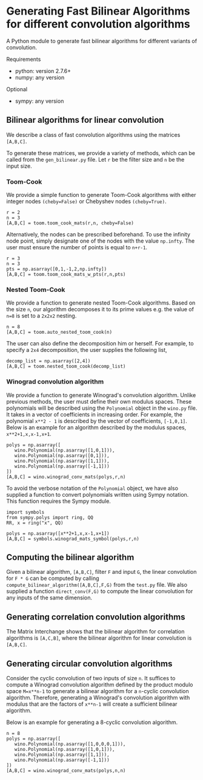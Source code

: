 # Generating Fast Bilinear Algorithms for different convolution algorithms

A Python module to generate fast bilinear algorithms for different variants of
convolution.

Requirements
+ python: version 2.7.6+
+ numpy: any version

Optional
+ sympy: any version

## Bilinear algorithms for linear convolution
We describe a class of fast convolution algorithms using the matrices `[A,B,C]`.

To generate these matrices, we provide a variety of methods, which
can be called from the `gen_bilinear.py` file. Let `r` be the
filter size and `n` be the input size.

### Toom-Cook
We provide a simple function to generate Toom-Cook algorithms
with either integer nodes `(cheby=False)` or Chebyshev nodes
`(cheby=True)`.
```
r = 2
n = 3
[A,B,C] = toom.toom_cook_mats(r,n, cheby=False)
```

Alternatively, the nodes can be prescribed beforehand. To use
the infinity node point, simply designate one of the nodes with
the value `np.infty`. The user must ensure the number of
points is equal to `n+r-1`.
```
r = 3
n = 3
pts = np.asarray([0,1,-1,2,np.infty])
[A,B,C] = toom.toom_cook_mats_w_pts(r,n,pts)
```

### Nested Toom-Cook
We provide a function to generate nested Toom-Cook algorithms.
Based on the size `n`, our algorithm decomposes it to its
prime values e.g. the value of `n=8` is set to a `2x2x2` 
nesting.
```
n = 8
[A,B,C] = toom.auto_nested_toom_cook(n)
```

The user can also define the decomposition him or herself.
For example, to specify a `2x4` decomposition, the user 
supplies the following list,
```
decomp_list = np.asarray([2,4])
[A,B,C] = toom.nested_toom_cook(decomp_list)
```

### Winograd convolution algorithm
We provide a function to generate Winograd's convolution algorithm.
Unlike previous methods, the user must define their own modulus
spaces. These polynomials will be described using the
`Polynomial` object in the `wino.py` file. It takes in a
vector of coefficients in increasing order. For example,
the polynomial `x**2 - 1` is described by the vector of coefficients,
`[-1,0,1]`. Below is an example for an algorithm described by
the modulus spaces, `x**2+1,x,x-1,x+1`.

```
polys = np.asarray([
   wino.Polynomial(np.asarray([1,0,1])),
   wino.Polynomial(np.asarray([0,1])),
   wino.Polynomial(np.asarray([1,1])),
   wino.Polynomial(np.asarray([-1,1]))
])
[A,B,C] = wino.winograd_conv_mats(polys,r,n)
```

To avoid the verbose notation of the `Polynomial` object, we
have also supplied a function to convert polynomials written
using Sympy notation. This function requires the Sympy 
module.
```
import symbols
from sympy.polys import ring, QQ
RR, x = ring("x", QQ)

polys = np.asarray([x**2+1,x,x-1,x+1])
[A,B,C] = symbols.winograd_mats_symbol(polys,r,n)
```

## Computing the bilinear algorithm
Given a bilinear algorithm, `[A,B,C]`, filter `F` and input `G`, the linear
convolution for `F * G` can be computed by calling
`compute_bilinear_algorithm([A,B,C],F,G)` from the `test.py` file. We also
supplied a function `direct_conv(F,G)` to compute the linear convolution for
any inputs of the same dimension.

## Generating correlation convolution algorithms
The Matrix Interchange shows that the bilinear algorithm for 
correlation algorithms is `[A,C,B]`, where the bilinear algorithm
for linear convolution is `[A,B,C]`.

## Generating circular convolution algorithms
Consider the cyclic convolution of two inputs of size `n`. It suffices
to compute a Winograd convolution algorithm defined by the product
modulo space `M=x**n-1` to generate a bilinear algorithm for a
`n`-cyclic convolution algorithm. Therefore, generating a Winograd's
convolution algorithm with modulus that are the factors of `x**n-1`
will create a sufficient bilinear algorithm.

Below is an example for generating a 8-cyclic convolution algorithm.
```
n = 8
polys = np.asarray([
   wino.Polynomial(np.asarray([1,0,0,0,1])),
   wino.Polynomial(np.asarray([1,0,1])),
   wino.Polynomial(np.asarray([1,1])),
   wino.Polynomial(np.asarray([-1,1]))
])
[A,B,C] = wino.winograd_conv_mats(polys,n,n)
```

